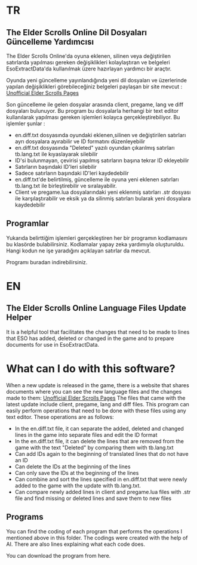 # TR
## The Elder Scrolls Online Dil Dosyaları Güncelleme Yardımcısı
The Elder Scrolls Online'da oyuna eklenen, silinen veya değiştirilen satırlarda yapılması gereken değişiklikleri kolaylaştıran ve belgeleri EsoExtractData'da kullanılmak üzere hazırlayan yardımcı bir araçtır.

Oyunda yeni güncelleme yayınlandığında yeni dil dosyaları ve üzerlerinde yapılan değişiklikleri görebileceğiniz belgeleri paylaşan bir site mevcut : [Unofficial Elder Scrolls Pages](https://esofiles.uesp.net/)

Son güncelleme ile gelen dosyalar arasında client, pregame, lang ve diff dosyaları bulunuyor. Bu program bu dosyalarla herhangi bir text editor kullanılarak yapılması gereken işlemleri kolayca gerçekleştirebiliyor. Bu işlemler şunlar :
- en.diff.txt dosyasında oyundaki eklenen,silinen ve değiştirilen satırları ayrı dosyalara ayırabilir ve ID formatını düzenleyebilir
- en.diff.txt dosyasında "Deleted" yazılı oyundan çıkarılmış satırları tb.lang.txt ile kıyaslayarak silebilir
- ID'si bulunmayan, çevirisi yapılmış satırların başına tekrar ID ekleyebilir
- Satırların başındaki ID'leri silebilir
- Sadece satırların başındaki ID'leri kaydedebilir
- en.diff.txt'de belirtilmiş, güncelleme ile oyuna yeni eklenen satırları tb.lang.txt ile birleştirebilir ve sıralayabilir.
- Client ve pregame.lua dosyalarındaki yeni eklenmiş satırları .str dosyası ile karşılaştırabilir ve eksik ya da silinmiş satırları bularak yeni dosyalara kaydedebilir

## Programlar
Yukarıda belirttiğim işlemleri gerçekleştiren her bir programın kodlamasını bu klasörde bulabilirsiniz. Kodlamalar yapay zeka yardımıyla oluşturuldu. Hangi kodun ne işe yaradığını açıklayan satırlar da mevcut.

Programı buradan indirebilirsiniz.





# EN
## The Elder Scrolls Online Language Files Update Helper
It is a helpful tool that facilitates the changes that need to be made to lines that ESO has added, deleted or changed in the game and to prepare documents for use in EsoExtractData.

# What can I do with this software?
When a new update is released in the game, there is a website that shares documents where you can see the new language files and the changes made to them: [Unofficial Elder Scrolls Pages](https://esofiles.uesp.net/)
The files that came with the latest update include client, pregame, lang and diff files. This program can easily perform operations that need to be done with these files using any text editor. These operations are as follows:
- In the en.diff.txt file, it can separate the added, deleted and changed lines in the game into separate files and edit the ID format
- In the en.diff.txt file, it can delete the lines that are removed from the game with the text "Deleted" by comparing them with tb.lang.txt
- Can add IDs again to the beginning of translated lines that do not have an ID
- Can delete the IDs at the beginning of the lines
- Can only save the IDs at the beginning of the lines
- Can combine and sort the lines specified in en.diff.txt that were newly added to the game with the update with tb.lang.txt. 
- Can compare newly added lines in client and pregame.lua files with .str file and find missing or deleted lines and save them to new files

## Programs
You can find the coding of each program that performs the operations I mentioned above in this folder. The codings were created with the help of AI. There are also lines explaining what each code does.

You can download the program from here.
